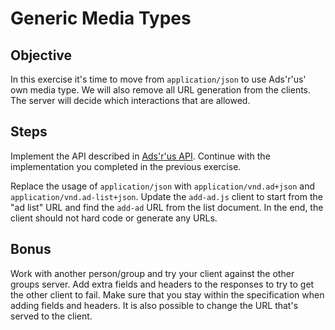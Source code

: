 Generic Media Types
===================

Objective
---------

In this exercise it's time to move from `application/json` to use
Ads'r'us' own media type. We will also remove all URL generation from
the clients.  The server will decide which interactions that are
allowed.

Steps
-----

Implement the API described in [Ads'r'us API](ads-r-us-api.md).
Continue with the implementation you completed in the previous
exercise.

Replace the usage of `application/json` with `application/vnd.ad+json`
and `application/vnd.ad-list+json`. Update the `add-ad.js` client to
start from the "ad list" URL and find the `add-ad` URL from the list
document. In the end, the client should not hard code or generate any
URLs.

Bonus
-----

Work with another person/group and try your client against the other
groups server. Add extra fields and headers to the responses to try to
get the other client to fail. Make sure that you stay within the
specification when adding fields and headers. It is also possible to
change the URL that's served to the client.
